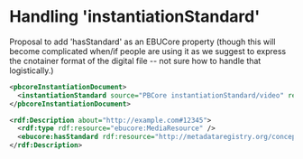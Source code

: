 # Handling 'instantiationStandard'

Proposal to add 'hasStandard' as an EBUCore property (though this will become complicated when/if people are using it as we suggest to express the cnotainer format of the digital file -- not sure how to handle that logistically.)  

```xml
<pbcoreInstantiationDocument>
  <instantiationStandard source="PBCore instantiationStandard/video" ref="http://metadataregistry.org/concept/show/id/3248.html">NTSC</instantiationStandard>
</pbcoreInstantiationDocument>
```


```xml
<rdf:Description about="http://example.com#12345">
  <rdf:type rdf:resource="ebucore:MediaResource" />
  <ebucore:hasStandard rdf:resource="http://metadataregistry.org/concept/show/id/3248.html" />
</rdf:Description>
```
